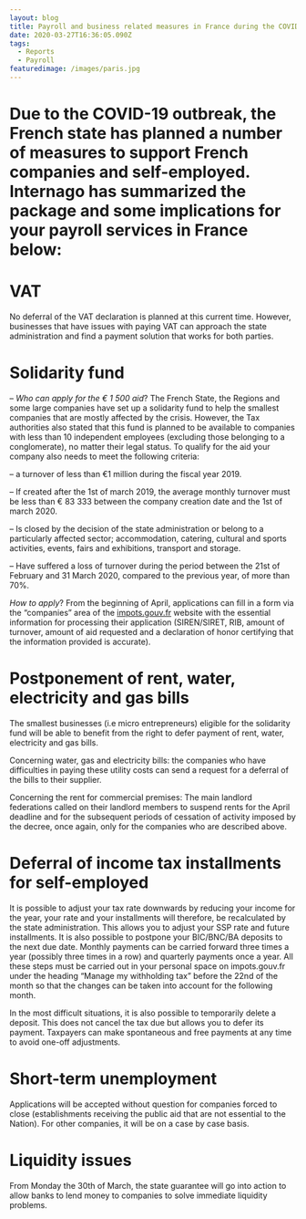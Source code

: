 ```yaml
---
layout: blog
title: Payroll and business related measures in France during the COVID-19 crisis
date: 2020-03-27T16:36:05.090Z
tags:
  - Reports
  - Payroll
featuredimage: /images/paris.jpg
---
```

# Due to the COVID-19 outbreak, the French state has planned a number of measures to support French companies and self-employed. Internago has summarized the package and some implications for your payroll services in France below:

# VAT

No deferral of the VAT declaration is planned at this current time. However, businesses that have issues with paying VAT can approach the state administration and find a payment solution that works for both parties.

# Solidarity fund

– *Who can apply for the € 1 500 aid*? The French State, the Regions and some large companies have set up a solidarity fund to help the smallest companies that are mostly affected by the crisis. However, the Tax authorities also stated that this fund is planned to be available to companies with less than 10 independent employees (excluding those belonging to a conglomerate), no matter their legal status. To qualify for the aid your company also needs to meet the following criteria: 

– a turnover of less than €1 million during the fiscal year 2019. 

– If created after the 1st of march 2019, the average monthly turnover must be less than € 83 333 between the company creation date and the 1st of march 2020. 

– Is closed by the decision of the state administration or belong to a particularly affected sector; accommodation, catering, cultural and sports activities, events, fairs and exhibitions, transport and storage. 

– Have suffered a loss of turnover during the period between the 21st of February and 31 March 2020, compared to the previous year, of more than 70%. 

*How to apply*? From the beginning of April, applications can fill in a form via the “companies” area of the [impots.gouv.fr](impots.gouv.fr) website with the essential information for processing their application (SIREN/SIRET, RIB, amount of turnover, amount of aid requested and a declaration of honor certifying that the information provided is accurate). 

# Postponement of rent, water, electricity and gas bills

The smallest businesses (i.e micro entrepreneurs) eligible for the solidarity fund will be able to benefit from the right to defer payment of rent, water, electricity and gas bills.  

Concerning water, gas and electricity bills: the companies who have difficulties in paying these utility costs can send a request for a deferral of the bills to their supplier. 

Concerning the rent for commercial premises: The main landlord federations called on their landlord members to suspend rents for the April deadline and for the subsequent periods of cessation of activity imposed by the decree, once again, only for the companies who are described above.   

# Deferral of income tax installments for self-employed

It is possible to adjust your tax rate downwards by reducing your income for the year, your rate and your installments will therefore, be recalculated by the state administration. This allows you to adjust your SSP rate and future installments. It is also possible to postpone your BIC/BNC/BA deposits to the next due date. Monthly payments can be carried forward three times a year (possibly three times in a row) and quarterly payments once a year. All these steps must be carried out in your personal space on impots.gouv.fr under the heading “Manage my withholding tax” before the 22nd of the month so that the changes can be taken into account for the following month.

In the most difficult situations, it is also possible to temporarily delete a deposit. This does not cancel the tax due but allows you to defer its payment. Taxpayers can make spontaneous and free payments at any time to avoid one-off adjustments.   

# Short-term unemployment

Applications will be accepted without question for companies forced to close (establishments receiving the public aid that are not essential to the Nation). For other companies, it will be on a case by case basis. 

# Liquidity issues

From Monday the 30th of March, the state guarantee will go into action to allow banks to lend money to companies to solve immediate liquidity problems.